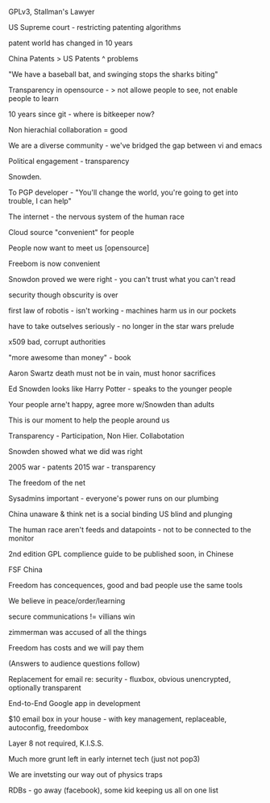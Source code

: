 GPLv3, Stallman's Lawyer

US Supreme court - restricting patenting algorithms

patent world has changed in 10 years

China Patents > US Patents 
 ^ problems

"We have a baseball bat, and swinging stops the sharks biting"


Transparency in opensource - > not allowe people to see, not enable people to learn

10 years since git - where is bitkeeper now?

Non hierachial collaboration = good

We are a diverse community - we've bridged the gap between vi and emacs

Political engagement - transparency

Snowden.

To PGP developer - "You'll change the world, you're going to get into trouble, I can help"

The internet - the nervous system of the human race

Cloud source "convenient" for people

People now want to meet us [opensource]

Freebom is now convenient

Snowdon proved we were right - you can't trust what you can't read

security though obscurity is over

first law of robotis - isn't working - machines harm us in our pockets

have to take outselves seriously - no longer in the star wars prelude

x509 bad, corrupt authorities

"more awesome than money" - book

Aaron Swartz death must not be in vain, must honor sacrifices

Ed Snowden looks like Harry Potter - speaks to the younger people

Your people arne't happy, agree more w/Snowden than adults

This is our moment to help the people around us

Transparency - Participation, Non Hier. Collabotation 

Snowden showed what we did was right

2005 war - patents
2015 war - transparency

The freedom of the net

Sysadmins important - everyone's power runs on our plumbing

China unaware & think net is a social binding
US blind and plunging

The human race aren't feeds and datapoints - not to be connected to the monitor

2nd edition GPL complience guide to be published soon, in Chinese

FSF China

Freedom has concequences, good and bad people use the same tools

We believe in peace/order/learning

secure communications != villians win

zimmerman was accused of all the things

Freedom has costs and we will pay them

(Answers to audience questions follow)

Replacement for email re: security - fluxbox, obvious unencrypted, optionally transparent

End-to-End Google app in development

$10 email box in your house - with key management, replaceable, autoconfig, freedombox

Layer 8 not required, K.I.S.S.

Much more grunt left in early internet tech (just not pop3)

We are invetsting our way out of physics traps

RDBs - go away (facebook), some kid keeping us all on one list


